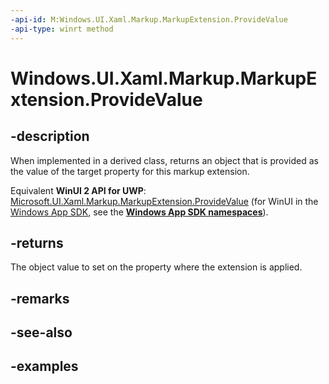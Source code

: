 ```yaml
---
-api-id: M:Windows.UI.Xaml.Markup.MarkupExtension.ProvideValue
-api-type: winrt method
---
```


<!-- Method syntax.
virtual protected object MarkupExtension.ProvideValue()
-->

# Windows.UI.Xaml.Markup.MarkupExtension.ProvideValue

## -description

When implemented in a derived class, returns an object that is provided as the value of the target property for this markup extension.

Equivalent **WinUI 2 API for UWP**: [Microsoft.UI.Xaml.Markup.MarkupExtension.ProvideValue](/windows/winui/api/microsoft.ui.xaml.markup.markupextension.providevalue) (for WinUI in the [Windows App SDK](/windows/apps/windows-app-sdk/), see the **[Windows App SDK namespaces](/windows/windows-app-sdk/api/winrt/)**).

## -returns

The object value to set on the property where the extension is applied.

## -remarks

## -see-also

## -examples

